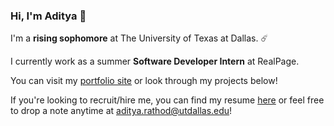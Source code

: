 ### Hi, I'm Aditya 👋

I'm a **rising sophomore** at The University of Texas at Dallas. ☄️

I currently work as a summer **Software Developer Intern** at RealPage.

You can visit my [portfolio site](https://adityarathod.github.io/) or look through my projects below!

If you're looking to recruit/hire me, you can find my resume [here](https://adityarathod.github.io/resume.pdf) or feel free to drop a note anytime at aditya.rathod@utdallas.edu!
